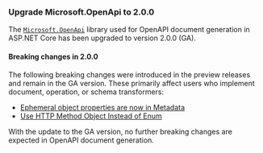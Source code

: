 ### Upgrade Microsoft.OpenApi to 2.0.0

The [`Microsoft.OpenApi`](https://www.nuget.org/packages/Microsoft.OpenApi/) library used for OpenAPI document generation in ASP.NET Core has been upgraded to version 2.0.0 (GA).

#### Breaking changes in 2.0.0

The following breaking changes were introduced in the preview releases and remain in the GA version. These primarily affect users who implement document, operation, or schema transformers:

* [Ephemeral object properties are now in Metadata](https://github.com/microsoft/OpenAPI.NET/blob/main/docs/upgrade-guide-2.md#ephemeral-object-properties-are-now-in-metadata)
* [Use HTTP Method Object Instead of Enum](https://github.com/microsoft/OpenAPI.NET/blob/main/docs/upgrade-guide-2.md#use-http-method-object-instead-of-enum)

With the update to the GA version, no further breaking changes are expected in OpenAPI document generation.
